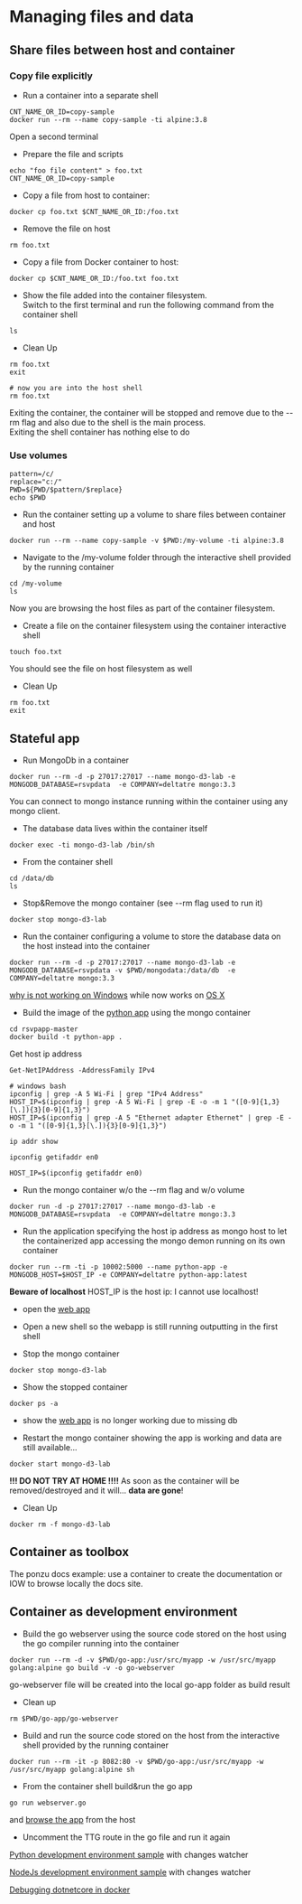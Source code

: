 # Managing files and data

## Share files between host and container

### Copy file explicitly
- Run a container into a separate shell
```
CNT_NAME_OR_ID=copy-sample
docker run --rm --name copy-sample -ti alpine:3.8
```

Open a second terminal

- Prepare the file and scripts
```
echo "foo file content" > foo.txt
CNT_NAME_OR_ID=copy-sample
```

- Copy a file from host to container:
```
docker cp foo.txt $CNT_NAME_OR_ID:/foo.txt
```

- Remove the file on host
```
rm foo.txt
```

- Copy a file from Docker container to host:
```
docker cp $CNT_NAME_OR_ID:/foo.txt foo.txt
```

- Show the file added into the container filesystem.  
Switch to the first terminal and run the following command from the container shell
```
ls
```

- Clean Up
```
rm foo.txt
exit

# now you are into the host shell
rm foo.txt
```
Exiting the container, the container will be stopped and remove due to the --rm flag and also due to the shell is the main process.  
Exiting the shell container has nothing else to do

### Use volumes
```windows git shell only
pattern=/c/
replace="c:/"
PWD=${PWD/$pattern/$replace}
echo $PWD
```

- Run the container setting up a volume to share files between container and host
```
docker run --rm --name copy-sample -v $PWD:/my-volume -ti alpine:3.8
```

- Navigate to the /my-volume folder through the interactive shell provided by the running container
```
cd /my-volume
ls
```
Now you are browsing the host files as part of the container filesystem.  

- Create a file on the container filesystem using the container interactive shell
```
touch foo.txt
```
You should see the file on host filesystem as well

- Clean Up
```
rm foo.txt
exit
```

## Stateful app
- Run MongoDb in a container
```
docker run --rm -d -p 27017:27017 --name mongo-d3-lab -e MONGODB_DATABASE=rsvpdata  -e COMPANY=deltatre mongo:3.3
```
You can connect to mongo instance running within the container using any mongo client.  

- The database data lives within the container itself
```
docker exec -ti mongo-d3-lab /bin/sh
```

- From the container shell
```
cd /data/db 
ls
```

- Stop&Remove the mongo container (see --rm flag used to run it)
```
docker stop mongo-d3-lab
```

- Run the container configuring a volume to store the database data on the host instead into the container
```
docker run --rm -d -p 27017:27017 --name mongo-d3-lab -e MONGODB_DATABASE=rsvpdata -v $PWD/mongodata:/data/db  -e COMPANY=deltatre mongo:3.3
```

[why is not working on Windows](https://hub.docker.com/_/mongo) while now works on [OS X](https://stackoverflow.com/questions/29570989/docker-mongodb-share-volume-with-mac-os-x)

- Build the image of the [python app](https://github.com/cloudyuga/rsvpapp) using the mongo container
```
cd rsvpapp-master
docker build -t python-app .
```

Get host ip address
```
Get-NetIPAddress -AddressFamily IPv4

# windows bash
ipconfig | grep -A 5 Wi-Fi | grep "IPv4 Address"
HOST_IP=$(ipconfig | grep -A 5 Wi-Fi | grep -E -o -m 1 "([0-9]{1,3}[\.]){3}[0-9]{1,3}")
HOST_IP=$(ipconfig | grep -A 5 "Ethernet adapter Ethernet" | grep -E -o -m 1 "([0-9]{1,3}[\.]){3}[0-9]{1,3}")

ip addr show

ipconfig getifaddr en0

HOST_IP=$(ipconfig getifaddr en0)
```

- Run the mongo container w/o the --rm flag and w/o volume
```
docker run -d -p 27017:27017 --name mongo-d3-lab -e MONGODB_DATABASE=rsvpdata  -e COMPANY=deltatre mongo:3.3
```

- Run the application specifying the host ip address as mongo host to let the containerized app accessing the mongo demon running on its own container
```
docker run --rm -ti -p 10002:5000 --name python-app -e MONGODB_HOST=$HOST_IP -e COMPANY=deltatre python-app:latest
```
**Beware of localhost** HOST_IP is the host ip: I cannot use localhost!

- open the [web app](http://localhost:10002)

- Open a new shell so the webapp is still running outputting in the first shell

- Stop the mongo container
```
docker stop mongo-d3-lab
```

- Show the stopped container
```
docker ps -a
```

- show the [web app](http://localhost:10002) is no longer working due to missing db

- Restart the mongo container showing the app is working and data are still available... 
```
docker start mongo-d3-lab
```
**!!! DO NOT TRY AT HOME !!!!** As soon as the container will be removed/destroyed and it will... **data are gone**!

- Clean Up
```
docker rm -f mongo-d3-lab
```

## Container as toolbox

The ponzu docs example: use a container to create the documentation or IOW to browse locally the docs site.

## Container as development environment

- Build the go webserver using the source code stored on the host using the go compiler running into the container
```
docker run --rm -d -v $PWD/go-app:/usr/src/myapp -w /usr/src/myapp golang:alpine go build -v -o go-webserver
```
go-webserver file will be created into the local go-app folder as build result

- Clean up
```
rm $PWD/go-app/go-webserver
```

- Build and run the source code stored on the host from the interactive shell provided by the running container
```
docker run --rm -it -p 8082:80 -v $PWD/go-app:/usr/src/myapp -w /usr/src/myapp golang:alpine sh
```

- From the container shell build&run the go app
```
go run webserver.go
```
and [browse the app](http://localhost:8082) from the host

- Uncomment the TTG route in the go file and run it again

[Python development environment sample](https://github.com/crixo/python-docker-dev) with changes watcher

[NodeJs development environment sample](https://github.com/crixo/node-docker-dev-sample) with changes watcher

[Debugging dotnetcore in docker](https://www.aaron-powell.com/posts/2019-04-04-debugging-dotnet-in-docker-with-vscode/)